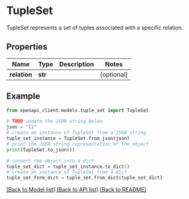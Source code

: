 # TupleSet

TupleSet represents a set of tuples associated with a specific relation.

## Properties

Name | Type | Description | Notes
------------ | ------------- | ------------- | -------------
**relation** | **str** |  | [optional] 

## Example

```python
from openapi_client.models.tuple_set import TupleSet

# TODO update the JSON string below
json = "{}"
# create an instance of TupleSet from a JSON string
tuple_set_instance = TupleSet.from_json(json)
# print the JSON string representation of the object
print(TupleSet.to_json())

# convert the object into a dict
tuple_set_dict = tuple_set_instance.to_dict()
# create an instance of TupleSet from a dict
tuple_set_form_dict = tuple_set.from_dict(tuple_set_dict)
```
[[Back to Model list]](../README.md#documentation-for-models) [[Back to API list]](../README.md#documentation-for-api-endpoints) [[Back to README]](../README.md)


